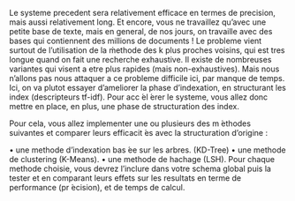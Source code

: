 Le systeme precedent sera relativement efficace en termes de precision, mais aussi
relativement long. Et encore, vous ne travaillez qu’avec une petite base de texte, mais
en general, de nos jours, on travaille avec des bases qui contiennent des millions de
documents !
Le probleme vient surtout de l’utilisation de la ḿethode des k plus proches voisins,
qui est tres longue quand on fait une recherche exhaustive. Il existe de nombreuses
variantes qui visent a etre plus rapides (mais non-exhaustives). Mais nous n’allons pas
nous attaquer a ce probleme difficile ici, par manque de temps.
Ici, on va plutot essayer d’ameliorer la phase d’indexation, en structurant les index
(descripteurs tf-idf). Pour acc ́el ́erer le systeme, vous allez donc mettre en place, en
plus, une phase de structuration des index.

Pour cela, vous allez implementer une ou plusieurs des m ́ethodes suivantes et comparer leurs efficacit ́es avec la structuration d’origine :

• une methode d’indexation bas ́ee sur les arbres. (KD-Tree)
• une methode de clustering (K-Means).
• une methode de hachage (LSH).
Pour chaque methode choisie, vous devrez l’inclure dans votre schema global puis la
tester et en comparant leurs effets sur les resultats en terme de performance (pr ́ecision),
et de temps de calcul.